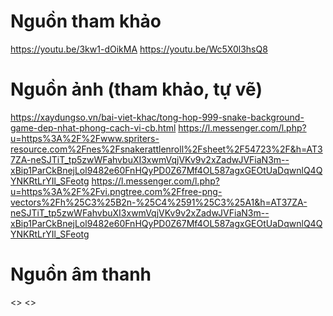 # Nguồn tham khảo
https://youtu.be/3kw1-dOikMA
https://youtu.be/Wc5X0l3hsQ8
# Nguồn ảnh (tham khảo, tự vẽ)
https://xaydungso.vn/bai-viet-khac/tong-hop-999-snake-background-game-dep-nhat-phong-cach-vi-cb.html
https://l.messenger.com/l.php?u=https%3A%2F%2Fwww.spriters-resource.com%2Fnes%2Fsnakerattlenroll%2Fsheet%2F54723%2F&h=AT37ZA-neSJTiT_tp5zwWFahvbuXI3xwmVqjVKv9v2xZadwJVFiaN3m--xBip1ParCkBnejLol9482e60FnHQyPD0Z67Mf4OL587agxGEOtUaDqwnlQ4QYNKRtLrYIl_SFeotg
https://l.messenger.com/l.php?u=https%3A%2F%2Fvi.pngtree.com%2Ffree-png-vectors%2Fh%25C3%25B2n-%25C4%2591%25C3%25A1&h=AT37ZA-neSJTiT_tp5zwWFahvbuXI3xwmVqjVKv9v2xZadwJVFiaN3m--xBip1ParCkBnejLol9482e60FnHQyPD0Z67Mf4OL587agxGEOtUaDqwnlQ4QYNKRtLrYIl_SFeotg
# Nguồn âm thanh
<>
<>
